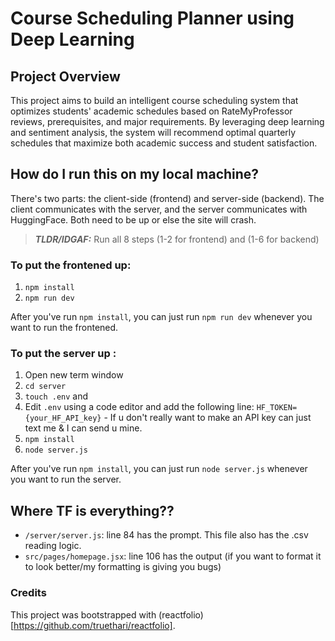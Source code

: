 # Course Scheduling Planner using Deep Learning

## Project Overview

This project aims to build an intelligent course scheduling system that optimizes students' academic schedules based on RateMyProfessor reviews, prerequisites, and major requirements. By leveraging deep learning and sentiment analysis, the system will recommend optimal quarterly schedules that maximize both academic success and student satisfaction.

## How do I run this on my local machine?

There's two parts: the client-side (frontend) and server-side (backend). The client communicates with the server, and the server communicates with HuggingFace. Both need to be up or else the site will crash.
> **_TLDR/IDGAF:_** Run all 8 steps (1-2 for frontend) and (1-6 for backend)


### To put the frontened up:

1. `npm install`
2. `npm run dev`

After you've run `npm install`, you can just run `npm run dev` whenever you want to run the frontened. 

### To put the server up :

1. Open new term window
2. `cd server`
3. `touch .env` and
4. Edit `.env` using a code editor and add the following line: `HF_TOKEN={your_HF_API_key}` - If u don't really want to make an API key can just text me & I can send u mine. 
5. `npm install`
6. `node server.js`

After you've run `npm install`, you can just run `node server.js` whenever you want to run the server. 

## Where TF is everything??

-   `/server/server.js`: line 84 has the prompt. This file also has the .csv reading logic. 
-   `src/pages/homepage.jsx`: line 106 has the output (if you want to format it to look better/my formatting is giving you bugs)

### Credits

This project was bootstrapped with (reactfolio)[https://github.com/truethari/reactfolio].
